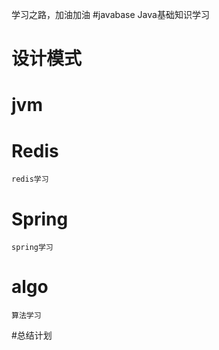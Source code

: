 学习之路，加油加油
#javabase
   Java基础知识学习 
# 设计模式
# jvm
    
# Redis
    redis学习
# Spring
    spring学习
# algo
    算法学习
#总结计划
